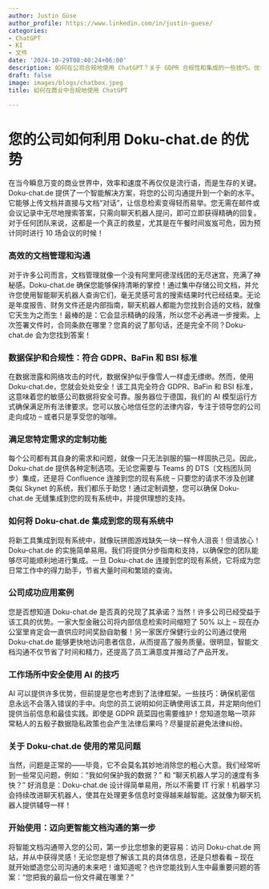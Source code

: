 ```yaml
---
author: Justin Güse
author_profile: https://www.linkedin.com/in/justin-guese/
categories:
- ChatGPT
- KI
- 文件
date: '2024-10-29T08:40:24+06:00'
description: 如何在公司合规地使用 ChatGPT？关于 GDPR 合规性和集成的一些技巧。优化您的工作流程并保护您的数据！
draft: false
image: images/blogs/chatbox.jpeg
title: 如何在商业中合规地使用 ChatGPT

---
```

# 您的公司如何利用 Doku-chat.de 的优势

在当今瞬息万变的商业世界中，效率和速度不再仅仅是流行语，而是生存的关键。Doku-chat.de 提供了一个智能解决方案，将您的公司沟通提升到一个新的水平。它能够上传文档并直接与文档“对话”，让信息检索变得轻而易举。您无需在邮件或会议记录中无尽地搜索答案，只需向聊天机器人提问，即可立即获得精确的回复。对于任何团队来说，这都是一个真正的救星，尤其是在午餐时间岌岌可危，因为预计同时进行 10 场会议的时候！

### 高效的文档管理和沟通

对于许多公司而言，文档管理就像一个没有阿里阿德涅线团的无尽迷宫，充满了神秘感。Doku-chat.de 确保您能够保持清晰的掌控！通过集中存储公司文档，并允许您使用智能聊天机器人查询它们，毫无灵感可言的搜索结果时代已经结束。无论是年度报告、财务文件还是内部指南，聊天机器人都能为您找到合适的文档，就像它天生为之而生！最棒的是：它会显示精确的段落，所以您不必再进一步搜索。上次签署文件时，合同条款在哪里？您真的说了那句话，还是完全不同？Doku-chat.de 会为您找到答案！

### 数据保护和合规性：符合 GDPR、BaFin 和 BSI 标准

在数据泄露和网络攻击的时代，数据保护似乎像雪人一样虚无缥缈。然而，使用 Doku-chat.de，您就会处处安全！该工具完全符合 GDPR、BaFin 和 BSI 标准，这意味着您的敏感公司数据将安全可靠。服务器位于德国，我们的 AI 模型运行方式确保满足所有法律要求。您可以放心地信任您的法律内容，专注于领导您的公司走向成功 – 或者只是享受您的咖啡。

### 满足您特定需求的定制功能

每个公司都有其自身的需求和问题，就像一只无法驯服的猫一样固执己见。因此，Doku-chat.de 提供各种定制选项。无论您需要与 Teams 的 DTS（文档团队同步）集成，还是将 Confluence 连接到您的现有系统 – 只要您的请求不涉及创建类似 Skynet 的系统，我们都乐于助您！通过定制调整，您可以确保 Doku-chat.de 无缝集成到您的现有系统中，并提供理想的支持。

### 如何将 Doku-chat.de 集成到您的现有系统中

将新工具集成到现有系统中，就像玩拼图游戏缺失一块一样令人沮丧！但请放心！Doku-chat.de 的实施简单易用。我们将提供分步指南和支持，以确保您的团队能够尽可能顺利地进行集成。一旦 Doku-chat.de 连接到您的现有系统，它将成为您日常工作中的得力助手，节省大量时间和繁琐的查询。

### 公司成功应用案例

您是否想知道 Doku-chat.de 是否真的兑现了其承诺？当然！许多公司已经受益于该工具的优势。一家大型金融公司将内部信息检索时间缩短了 50% 以上 – 现在办公室里肯定会一直供应时间奖励自助餐！另一家医疗保健行业的公司通过使用 Doku-chat.de 能够更快地访问患者信息，从而提高了服务质量。很明显，智能文档沟通不仅节省了时间和精力，还提高了员工满意度并推动了产品开发。

### 工作场所中安全使用 AI 的技巧

AI 可以提供许多优势，但前提是您也考虑到了法律框架。一些技巧：确保机密信息永远不会落入错误的手中。向您的员工说明如何正确使用该工具，并定期向他们提供当前信息和最佳实践。即使是 GDPR 蔬菜园也需要维护！您知道忽略一项非常粘人的五骰子数据隐私政策也会产生法律后果吗？尽量提前避免法律纠纷。

### 关于 Doku-chat.de 使用的常见问题

当然，问题是正常的——毕竟，它不会莫名其妙地消除您的粗心大意。我们经常听到一些常见问题，例如：“我如何保护我的数据？” 和 “聊天机器人学习的速度有多快？” 好消息是：Doku-chat.de 设计得简单易用，所以不需要 IT 行家！机器学习会持续改进聊天机器人，使其在处理更多信息时变得越来越智能。这就像为聊天机器人提供辅导一样！

### 开始使用：迈向更智能文档沟通的第一步

将智能文档沟通带入您的公司，第一步比您想象的更容易：访问 Doku-chat.de 网站，并从中获得灵感！无论您是想了解该工具的具体信息，还是只想看看 – 现在就开始塑造您公司沟通的未来吧！谁知道呢？也许您能找到人生中最重要问题的答案：“您把我的最后一份文件藏在哪里？”
